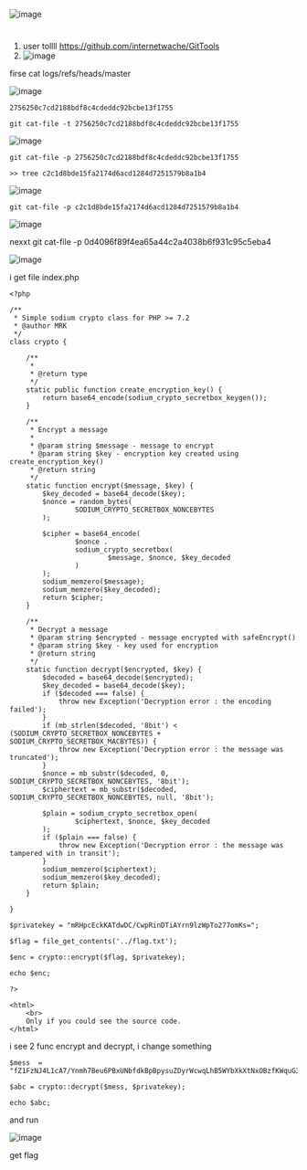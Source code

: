 ![image](https://user-images.githubusercontent.com/65381453/136777972-c181533a-fa35-44e0-bb5c-3d4f86d58925.png)

#  

1. user tollll https://github.com/internetwache/GitTools
2. ![image](https://user-images.githubusercontent.com/65381453/136646924-cfcc29ef-f6be-4ce6-9012-a6dff8278193.png)

firse 
cat logs/refs/heads/master

![image](https://user-images.githubusercontent.com/65381453/136646941-de394707-7be5-4a4a-b120-8c52f84c4a86.png)

```
2756250c7cd2188bdf8c4cdeddc92bcbe13f1755
```
```
git cat-file -t 2756250c7cd2188bdf8c4cdeddc92bcbe13f1755

```
![image](https://user-images.githubusercontent.com/65381453/136646953-4004ead8-c42a-41d7-9707-fa9b25f21106.png)
```
git cat-file -p 2756250c7cd2188bdf8c4cdeddc92bcbe13f1755

>> tree c2c1d8bde15fa2174d6acd1284d7251579b8a1b4
```
![image](https://user-images.githubusercontent.com/65381453/136646970-c8149b3c-7376-4b06-ac68-7b40e715ddb3.png)

```
git cat-file -p c2c1d8bde15fa2174d6acd1284d7251579b8a1b4
```
![image](https://user-images.githubusercontent.com/65381453/136646981-52035ca0-ac3a-4d61-a965-586f1e449d18.png)

nexxt  git cat-file -p 0d4096f89f4ea65a44c2a4038b6f931c95c5eba4

![image](https://user-images.githubusercontent.com/65381453/136768986-d12c6e7d-6546-4799-afff-bc8d8efbd5d4.png)

i get file index.php

```
<?php

/**
 * Simple sodium crypto class for PHP >= 7.2
 * @author MRK
 */
class crypto {

    /**
     *
     * @return type
     */
    static public function create_encryption_key() {
        return base64_encode(sodium_crypto_secretbox_keygen());
    }

    /**
     * Encrypt a message
     *
     * @param string $message - message to encrypt
     * @param string $key - encryption key created using create_encryption_key()
     * @return string
     */
    static function encrypt($message, $key) {
        $key_decoded = base64_decode($key);
        $nonce = random_bytes(
                SODIUM_CRYPTO_SECRETBOX_NONCEBYTES
        );

        $cipher = base64_encode(
                $nonce .
                sodium_crypto_secretbox(
                        $message, $nonce, $key_decoded
                )
        );
        sodium_memzero($message);
        sodium_memzero($key_decoded);
        return $cipher;
    }

    /**
     * Decrypt a message
     * @param string $encrypted - message encrypted with safeEncrypt()
     * @param string $key - key used for encryption
     * @return string
     */
    static function decrypt($encrypted, $key) {
        $decoded = base64_decode($encrypted);
        $key_decoded = base64_decode($key);
        if ($decoded === false) {
            throw new Exception('Decryption error : the encoding failed');
        }
        if (mb_strlen($decoded, '8bit') < (SODIUM_CRYPTO_SECRETBOX_NONCEBYTES + SODIUM_CRYPTO_SECRETBOX_MACBYTES)) {
            throw new Exception('Decryption error : the message was truncated');
        }
        $nonce = mb_substr($decoded, 0, SODIUM_CRYPTO_SECRETBOX_NONCEBYTES, '8bit');
        $ciphertext = mb_substr($decoded, SODIUM_CRYPTO_SECRETBOX_NONCEBYTES, null, '8bit');

        $plain = sodium_crypto_secretbox_open(
                $ciphertext, $nonce, $key_decoded
        );
        if ($plain === false) {
            throw new Exception('Decryption error : the message was tampered with in transit');
        }
        sodium_memzero($ciphertext);
        sodium_memzero($key_decoded);
        return $plain;
    }

}

$privatekey = "mRHpcEckKATdwDC/CwpRinDTiAYrn9lzWpTo277omKs=";

$flag = file_get_contents('../flag.txt');

$enc = crypto::encrypt($flag, $privatekey);

echo $enc;

?>

<html>
    <br>
    Only if you could see the source code.
</html>
```

i see 2 func encrypt and decrypt, i change something 

```
$mess  = "fZ1FzNJ4L1cA7/Ynmh7Beu6PBxUNbfdkBpBpysuZDyrWcwqLhB5WYbXkXtNxOBzfKWquG3pj2x0cggORrPJcZvoWXY6mxbu42yl7Hn2/";

$abc = crypto::decrypt($mess, $privatekey);

echo $abc;
```

and run

![image](https://user-images.githubusercontent.com/65381453/136769433-944cb12a-bf1f-4286-861e-d848654b24ca.png)

get flag
